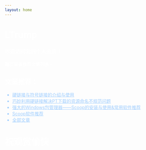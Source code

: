 ```yaml
---
layout: home
---
```

<h1><font color=white>LTrump</font></h1>

<h3><font color=white>欢迎访问我的个人主页！</h3>

<h4><font color=white>翻页查看推荐文章列表~</font></h4>

<!-- slide -->

<h2><font color=white>文章推荐：</font></h2>
<ul style="color: #9fcdfe">
<li><u><a href="/_posts/2020-03-12-%E7%A1%AC%E9%93%BE%E6%8E%A5%E4%B8%8E%E7%AC%A6%E5%8F%B7%E9%93%BE%E6%8E%A5%E7%9A%84%E4%BB%8B%E7%BB%8D%E4%B8%8E%E4%BD%BF%E7%94%A8/" style="color: #9fcdfe">硬链接与符号链接的介绍与使用</a></u></li>

<li><u><a href="/_posts/2020-03-12-%E5%B7%A7%E5%A6%99%E5%88%A9%E7%94%A8%E7%A1%AC%E9%93%BE%E6%8E%A5%E8%A7%A3%E5%86%B3PT%E4%B8%8B%E8%BD%BD%E7%9A%84%E8%B5%84%E6%BA%90%E5%91%BD%E5%90%8D%E4%B8%8D%E8%A7%84%E8%8C%83%E9%97%AE%E9%A2%98/" style="color: #9fcdfe">巧妙利用硬链接解决PT下载的资源命名不规范问题</a></u></li>

<li><u><a href="/_posts/2020-03-09-Windows%E5%8C%85%E7%AE%A1%E7%90%86%E5%99%A8-Scoop%E7%9A%84%E5%AE%89%E8%A3%85%E4%B8%8E%E4%BD%BF%E7%94%A8&%E5%B8%B8%E7%94%A8%E8%BD%AF%E4%BB%B6%E6%8E%A8%E8%8D%90/" style="color: #9fcdfe">强大的Windows包管理器——Scoop的安装与使用&常用软件推荐</a></u></li>

<li><u><a href="/_posts/2020-03-11-Scoop%E4%B8%8A%E7%9A%84%E8%BD%AF%E4%BB%B6%E6%8E%A8%E8%8D%90/" style="color: #9fcdfe">Scoop软件推荐</a></u></li>

<li><u><a href="/archive/" style="color: #9fcdfe">全部文章</a></u></li>

</ul>

<!-- slide -->

<h1><font color=white>祝观赏愉快</font></h1>
